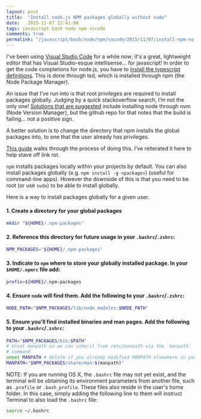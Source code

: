 ```yaml
---
layout: post
title:  "Install node.js NPM packages globally without sudo"
date:   2015-11-07 12:41:00
tags: javascript bash node npm vscode
comments: true
permalink: "/javascript/bash/node/npm/vscode/2015/11/07/install-npm-no-sudo.html"
---
```

[vscode]: https://code.visualstudio.com/
[install-tsd]: https://code.visualstudio.com/Docs/runtimes/nodejs
[global-npm]: http://stackoverflow.com/questions/16151018/npm-throws-error-without-sudo#answer-24404451
I've been using [Visual Studio Code][vscode] for a while now; it's a great, lightweight editor that has Visual Studio-esque intellisense... for javascript! In order to get the code completions for node.js, you have to [install the typescript definitions][install-tsd]. This is done through tsd, which is installed through npm (the Node Package Manager). 

An issue that I've run into is that root privileges are required to install packages globally. Judging by a quick stackoverflow search, I’m not the only one! [Solutions that are suggested][global-npm] include installing node through nvm (Node Version Manager), but the github repo for that notes that the build is failing… not a positive sign. 

A better solution is to change the directory that npm installs the global packages into, to one that the user already has privileges. 

[npm-no-sudo]: https://github.com/sindresorhus/guides/blob/master/npm-global-without-sudo.md
[This guide][npm-no-sudo] walks through the process of doing this. I’ve reiterated it here to help stave off link rot.

`npm` installs packages locally within your projects by default. You can also install packages globally (e.g. `npm install -g <package>`) (useful for command-line apps). However the downside of this is that you need to be root (or use `sudo`) to be able to install globally.

Here is a way to install packages globally for a given user.

#### 1. Create a directory for your global packages

```sh
mkdir "${HOME}/.npm-packages"
```

#### 2. Reference this directory for future usage in your `.bashrc`/`.zshrc`:

```sh
NPM_PACKAGES="${HOME}/.npm-packages"
```

#### 3. Indicate to `npm` where to store your globally installed package. In your `$HOME/.npmrc` file add:

```sh
prefix=${HOME}/.npm-packages
```

#### 4. Ensure `node` will find them. Add the following to your `.bashrc`/`.zshrc`:

```sh
NODE_PATH="$NPM_PACKAGES/lib/node_modules:$NODE_PATH"
```

#### 5. Ensure you'll find installed binaries and man pages. Add the following to your `.bashrc`/`.zshrc`:

```sh
PATH="$NPM_PACKAGES/bin:$PATH"
# Unset manpath so we can inherit from /etc/manpath via the `manpath`
# command
unset MANPATH # delete if you already modified MANPATH elsewhere in your config
MANPATH="$NPM_PACKAGES/share/man:$(manpath)"
```

NOTE: If you are running OS X, the `.bashrc` file may not yet exist, and the terminal will be obtaining its environment parameters from another file, such as `.profile` or `.bash_profile`. These files also reside in the user's home folder. In this case, simply adding the following line to them will instruct Terminal to also load the `.bashrc` file:

```sh
source ~/.bashrc
```